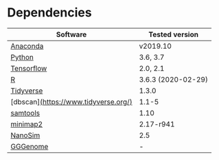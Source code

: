 # Dependencies

| Software | Tested version |
| ---- | ---- |
| [Anaconda](https://www.anaconda.com/distribution/) | v2019.10 |
| [Python](https://www.python.org/) | 3.6, 3.7 |
| [Tensorflow](https://www.tensorflow.org/) | 2.0, 2.1 |
| [R](https://www.r-project.org/) | 3.6.3 (2020-02-29) |
| [Tidyverse](https://www.tidyverse.org/) | 1.3.0 |
| [dbscan][(https://www.tidyverse.org/)](https://cran.r-project.org/web/packages/dbscan/index.html) | 1.1-5 |
| [samtools](http://www.htslib.org/) | 1.10 |
| [minimap2](https://github.com/lh3/minimap2)  | 2.17-r941 |
| [NanoSim](https://github.com/bcgsc/NanoSim) | 2.5 |
| [GGGenome](https://gggenome.dbcls.jp/en) | - |
